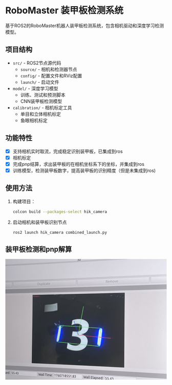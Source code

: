 # RoboMaster 装甲板检测系统

基于ROS2的RoboMaster机器人装甲板检测系统，包含相机驱动和深度学习检测模型。

## 项目结构

- `src/` - ROS2节点源代码
  - `source/` - 相机和检测器节点
  - `config/` - 配置文件和RViz配置
  - `launch/` - 启动文件
- `model/` - 深度学习模型
  - 训练、测试和预测脚本
  - CNN装甲板检测模型
- `calibration/` - 相机标定工具
  - 单目和立体相机标定
  - 鱼眼相机标定

## 功能特性

- [x] 支持相机实时取流，完成稳定识别装甲板，已集成到ros
- [x] 相机标定
- [x] 完成pnp结算，求出装甲板的在相机坐标系下的坐标，并集成到ros
- [x] 训练模型，检测装甲板数字，提高装甲板的识别精度（但是未集成到ros)

## 使用方法

1. 构建项目：
   ```bash
   colcon build --packages-select hik_camera
   ```

2. 启动相机和装甲板识别节点
   ```
   ros2 launch hik_camera combined_launch.py
   ```

## 装甲板检测和pnp解算
![pnp](resource/pnp_solve.png)
